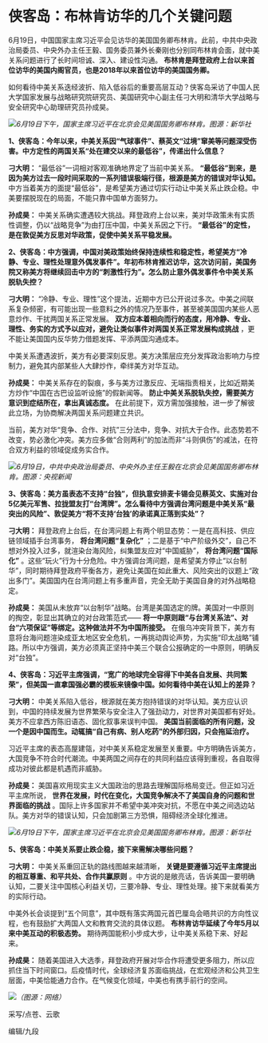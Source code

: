 

# 侠客岛：布林肯访华的几个关键问题

6月19日，中国国家主席习近平会见访华的美国国务卿布林肯。此前，中共中央政治局委员、中央外办主任王毅、国务委员兼外长秦刚也分别同布林肯会面，就中美关系问题进行了长时间坦诚、深入、建设性沟通。
**布林肯是拜登政府上台以来首位访华的美国内阁官员，也是2018年以来首位访华的美国国务卿。**

如何看待中美关系迭经波折、陷入低谷后的重要高层互动？侠客岛采访了中国人民大学国家发展与战略研究院研究员、美国研究中心副主任刁大明和清华大学战略与安全研究中心助理研究员孙成昊。

![](https://inews.gtimg.com/news_bt/OVrosW3RLuQeCMZDppZlanJRErUuQ61whKVSYMCKVmKswAA/1000)_6月19日下午，国家主席习近平在北京会见美国国务卿布林肯。图源：新华社_

**1、侠客岛：今年以来，中美关系因“气球事件”、蔡英文“过境”窜美等问题深受伤害。中方定性的两国关系“处在建交以来的最低谷”，传递出什么信息？**

**刁大明：** “最低谷”一词相对客观准确地界定了当前中美关系。
**“最低谷”到来，是因为美方过去一段时间采取的一系列错误极端行径，根源是美方的错误对华认知。**
中方当着美方的面提“最低谷”，是希望美方通过切实行动让中美关系止跌企稳。中美要摆脱现在的局面，不能只靠中国单方面努力。

**孙成昊：** 中美关系确实遭遇较大挑战。拜登政府上台以来，美对华政策未有实质性调整，仍以“战略竞争”为由打压中国，中美关系因之下行。
**“最低谷”的定性，是在敦促美方反思对华政策，促使中美关系平稳发展。**

**2、侠客岛：中方强调，中国对美政策始终保持连续性和稳定性，希望美方“冷静、专业、理性处理意外偶发事件”。年初布林肯推迟访华，这次访问前，美国务院又称美方将继续回击中方的“刺激性行为”。怎么防止意外偶发事件令中美关系脱轨失控？**

**刁大明：**
“冷静、专业、理性”这个提法，近期中方已公开说过多次。中美之间联系复杂频密，有可能出现一些意料之外的情况乃至事件，甚至被美国国内某些人恶意炒作、干扰两国关系正常发展。
**双方应本着相向而行的态度，用冷静、专业、理性、务实的方式予以应对，避免让类似事件对两国关系正常发展构成挑战**
，更不能让美国国内反华势力借题发挥、平添两国沟通成本。

中美关系遭遇波折，美方有必要深刻反思。美方决策层应充分发挥政治影响力与控制力，避免其内部某些人大肆炒作，牵绊美方对华互动。

**孙成昊：** 中美关系存在的裂痕，多与美方过激反应、无端指责相关，比如近期美方炒作“中国在古巴设监听设施”的假新闻等。
**防止中美关系脱轨失控，需要美方意识到症结所在，拿出真诚态度。** 在此前提下，双方需加强接触，进一步了解彼此立场，为协商解决两国关系问题建立共识。

当前，美方对华“竞争、合作、对抗”三分法中，竞争、对抗大于合作。此态势若不改变，势必激化冲突。美方应多做“合则两利”的加法而非“斗则俱伤”的减法，在符合双方利益的领域促成务实合作。

![](https://inews.gtimg.com/news_bt/OS7qyRcgChmiVe2haglWKki7_F0JEwKdnLOC0Ar-GaHCoAA/1000)_6月19日，中共中央政治局委员、中央外办主任王毅在北京会见美国国务卿布林肯。图源：央视新闻_

**3、侠客岛：美方虽表态不支持“台独”，但执意安排麦卡锡会见蔡英文、实施对台5亿美元军售、拉拢盟友打“台湾牌”。怎么看待中方强调台湾问题是中美关系“最突出的风险”、敦促美方“将不支持‘台独’的承诺真正落到实处”？**

**刁大明：** 拜登政府上台后，在台湾问题上有两个明显态势：一是在高科技、供应链领域插手台湾事务， **将台湾问题“复杂化”**
；二是基于“中产阶级外交”，自己不想对外投入过多，就渲染台海风险，纠集盟友应对“中国威胁”， **将台湾问题“国际化”**
。这些“玩火”行为十分危险。中方强调台湾问题，是希望美方停止“以台制华”，同时期待拜登政府平衡各方，避免让美国在如此重大、风险突出的议题上“政出多门”。美国国内在台湾问题上有多重声音，完全无助于美国自身的对外战略稳定。

**孙成昊：** 美国从未放弃“以台制华”战略。台湾是美国选定的牌。美国对一中原则的掏空，彰显出其确立的对台政策范式——
**将一中原则跟“与台湾关系法”、对台“六项保证”等绑定。这种做法并不为中国所接受。**
在俄乌冲突背景下，美方有意将台海问题渲染成亚太地区安全危机，一再挑动舆论声势，为实施“印太战略”铺路。所以中方强调，美方必须真正坚持中美三个联合公报确定的一中原则，明确反对“台独”。

**4、侠客岛：习近平主席强调，“宽广的地球完全容得下中美各自发展、共同繁荣”，但美国一直拿国强必霸的模板来镜像中国。如何看待中美在认知上的差异？**

**刁大明：**
中美关系陷入低谷，根源就在美方抱持错误的对华认知。美方应认识到，中国的持续发展为世界繁荣与安全注入了强劲动力，对世界对美国都有好处。美方不应拿西方陈旧语态、固化叙事来误判中国。
**美国当前面临的所有问题，没一个是因中国而生。动辄搞“自己有病、别人吃药”的外部归因，只会拖延治疗。**

习近平主席的表态高屋建瓴，对中美关系稳定发展至关重要。中方明确告诉美方，大国竞争不符合时代潮流。中美两国之间存在的共同利益应该得到重视，各自取得成功对彼此都是机遇而非威胁。

**孙成昊：** 美国喜欢用现实主义大国政治的思路去理解国际格局变迁。但正如习近平主席所说，
**世界在发展，时代在变化，大国竞争解决不了美国自身的问题和世界面临的挑战**
。国际上许多国家并不希望中美冲突对抗，不愿在中美之间选边站队。美方对华的错误认知，只会加剧第三方恐惧，阻碍经济全球化推进。

![](https://inews.gtimg.com/news_bt/OXXzLNnpbk5kQ_5SS9t6A7Tch20XRj0jfXLCGD-J0u-_8AA/1000)_6月19日下午，国家主席习近平在北京会见美国国务卿布林肯。图源：新华社_

**5、侠客岛：中美关系要止跌企稳，接下来需解决哪些问题？**

**刁大明：** 中美关系重回正轨的路线图越来越清晰， **关键是要遵循习近平主席提出的相互尊重、和平共处、合作共赢原则**
。中方说的是敞亮话，告诉美国一要明确认知，二要关注中国核心利益关切，三要冷静、专业、理性处理。接下来就看美方的实际行动。

中美外长会谈提到“五个同意”，其中既有落实两国元首巴厘岛会晤共识的方向性议程，也有鼓励扩大两国人文和教育交流的具体议题。
**布林肯访华延续了今年5月以来中美互动的积极态势。** 期待两国能积小步成大步，让中美关系稳下来、好起来。

**孙成昊：**
随着美国进入大选季，拜登政府开展对华合作将遭受更多阻力，所以应抓住当下时间窗口。后疫情时代，全球经济复苏面临挑战，在宏观经济和公共卫生层面，中美恰能通力合作。在气候变化领域，中美也有携手前行的空间。

![](https://inews.gtimg.com/news_bt/O7j2jzJyxh1xQpXu3M_HB2Qrq6XRPtZJ32OOz96QQEfrIAA/1000)_（图源：网络）_

采写/点苍、云歌

编辑/九段

